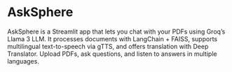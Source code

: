 # AskSphere
AskSphere is a Streamlit app that lets you chat with your PDFs using Groq’s Llama 3 LLM. It processes documents with LangChain + FAISS, supports multilingual text-to-speech via gTTS, and offers translation with Deep Translator. Upload PDFs, ask questions, and listen to answers in multiple languages.
